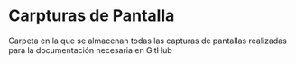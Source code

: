 # Carpturas de Pantalla

Carpeta en la que se almacenan todas las capturas de pantallas realizadas para la documentación necesaria en GitHub
